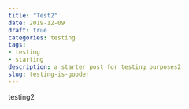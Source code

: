 ```yaml
---
title: "Test2"
date: 2019-12-09
draft: true
categories: testing
tags:
- testing
- starting
description: a starter post for testing purposes2
slug: testing-is-gooder
---
```

testing2

